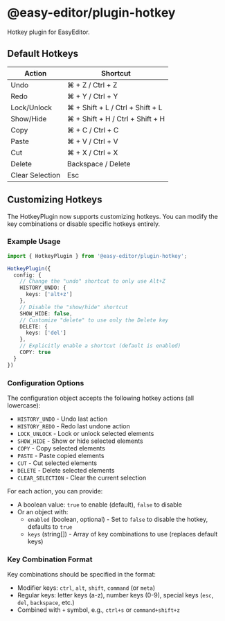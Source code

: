 # @easy-editor/plugin-hotkey

Hotkey plugin for EasyEditor.

## Default Hotkeys

| Action | Shortcut |
|--------|----------|
| Undo | ⌘ + Z / Ctrl + Z |
| Redo | ⌘ + Y / Ctrl + Y |
| Lock/Unlock | ⌘ + Shift + L / Ctrl + Shift + L |
| Show/Hide | ⌘ + Shift + H / Ctrl + Shift + H |
| Copy | ⌘ + C / Ctrl + C |
| Paste | ⌘ + V / Ctrl + V |
| Cut | ⌘ + X / Ctrl + X |
| Delete | Backspace / Delete |
| Clear Selection | Esc |

## Customizing Hotkeys

The HotkeyPlugin now supports customizing hotkeys. You can modify the key combinations or disable specific hotkeys entirely.

### Example Usage

```typescript
import { HotkeyPlugin } from '@easy-editor/plugin-hotkey';

HotkeyPlugin({
  config: {
    // Change the "undo" shortcut to only use Alt+Z
    HISTORY_UNDO: {
      keys: ['alt+z']
    },
    // Disable the "show/hide" shortcut
    SHOW_HIDE: false,
    // Customize "delete" to use only the Delete key
    DELETE: {
      keys: ['del']
    },
    // Explicitly enable a shortcut (default is enabled)
    COPY: true
  }
})
```

### Configuration Options

The configuration object accepts the following hotkey actions (all lowercase):

- `HISTORY_UNDO` - Undo last action
- `HISTORY_REDO` - Redo last undone action
- `LOCK_UNLOCK` - Lock or unlock selected elements
- `SHOW_HIDE` - Show or hide selected elements
- `COPY` - Copy selected elements
- `PASTE` - Paste copied elements
- `CUT` - Cut selected elements
- `DELETE` - Delete selected elements
- `CLEAR_SELECTION` - Clear the current selection

For each action, you can provide:

- A boolean value: `true` to enable (default), `false` to disable
- Or an object with:
  - `enabled` (boolean, optional) - Set to `false` to disable the hotkey, defaults to `true`
  - `keys` (string[]) - Array of key combinations to use (replaces default keys)

### Key Combination Format

Key combinations should be specified in the format:

- Modifier keys: `ctrl`, `alt`, `shift`, `command` (or `meta`)
- Regular keys: letter keys (a-z), number keys (0-9), special keys (`esc`, `del`, `backspace`, etc.)
- Combined with `+` symbol, e.g., `ctrl+s` or `command+shift+z`


